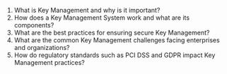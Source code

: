 1. What is Key Management and why is it important?
2. How does a Key Management System work and what are its components?
3. What are the best practices for ensuring secure Key Management?
4. What are the common Key Management challenges facing enterprises and organizations?
5. How do regulatory standards such as PCI DSS and GDPR impact Key Management practices?